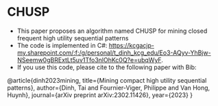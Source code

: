 # CHUSP
- This paper proposes an algorithm named CHUSP for mining closed frequent high utility sequential patterns
- The code is implemented in C#: https://kcgacjp-my.sharepoint.com/:f:/g/personal/t_dinh_kcg_edu/Eo3-AQyv-YhBjw-NSeemw0gBRExtLt5uv1Tfo3nlOhKc0Q?e=ubqWyF. 
- If you use this code, please cite to the following paper with Bib:

@article{dinh2023mining,
  title={Mining compact high utility sequential patterns},
  author={Dinh, Tai and Fournier-Viger, Philippe and Van Hong, Huynh},
  journal={arXiv preprint arXiv:2302.11426},
  year={2023}
}
